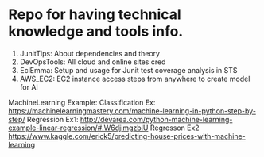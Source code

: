 # Repo for having technical knowledge and tools info.

1. JunitTips: About dependencies and theory
2. DevOpsTools: All cloud and online sites cred
3. EclEmma: Setup and usage for Junit test coverage analysis in STS
4. AWS_EC2: EC2 instance access steps from anywhere to create model for AI

MachineLearning Example:
Classification Ex:
https://machinelearningmastery.com/machine-learning-in-python-step-by-step/
Regression Ex1:
http://devarea.com/python-machine-learning-example-linear-regression/#.W6djimgzbIU
Regresson Ex2
https://www.kaggle.com/erick5/predicting-house-prices-with-machine-learning
